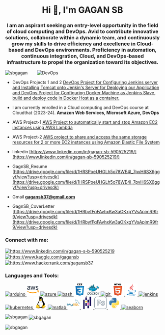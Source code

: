 <h1 align="center">Hi 👋, I'm GAGAN SB</h1>
<h3 align="center">I am an aspirant seeking an entry-level opportunity in the field of cloud computing and DevOps. Avid to contribute innovative solutions, collaborate within a dynamic team, and continuously grow my skills to drive efficiency and excellence in Cloud-based and DevOps environments. Proficiency in automation, continuous integration, Cloud, and DevOps-based infrastructure to propel the organization toward its objectives.</h3>

<img align="right" alt="DevOps" width="400" src="https://i.pinimg.com/originals/02/7f/a7/027fa79a2991027379584df37c2637de.gif">

<p align="left"> <img src="https://komarev.com/ghpvc/?username=sbgagan&label=Profile%20views&color=0e75b6&style=flat" alt="sbgagan" /> </p>

- DevOps Projects 1 and 2 [DevOps Project for Configuring Jenkins server and Installing Tomcat onto Jenkin's Server for Deploying our Application and DevOps Project for Configuring Docker Machine as Jenkins Slave, build and deploy code in Docker Host as a container.](https://drive.google.com/file/d/1HTMJ1DRX3OvPkeJF__1wVm5Kp-uVCqhV/view?usp=drivesdk)

- I am currently enrolled in a Cloud computing and DevOps course at Cloudthat (2023-24). **Amazon Web Services, Microsoft Azure, DevOps**

- AWS Project-1 [AWS Project to automatically start and stop Amazon EC2 instances using AWS Lambda](https://drive.google.com/file/d/1HiRcyBkcvI5XZOqivj_0woJsDIhTGDji/view?usp=drivesdk)

- AWS Project-2 [AWS project to share and access the same storage resources for 2 or more EC2 instances using Amazon Elastic File System](https://drive.google.com/file/d/1HZE7TWWKoMzgmERh2Bu65ItC3myKVn4t/view?usp=drivesdk)

- linkedin [https://www.linkedin.com/in/gagan-sb-590525219/](https://www.linkedin.com/in/gagan-sb-590525219/)

- GagnSB_Resume [https://drive.google.com/file/d/1HRSPoeUHGLh5o78WE4I_7pvH6SX6ggyf/view?usp=drivesdk](https://drive.google.com/file/d/1HRSPoeUHGLh5o78WE4I_7pvH6SX6ggyf/view?usp=drivesdk)

- Gmail **gagansb37@gmail.com**

- GagnSB_CoverLetter [https://drive.google.com/file/d/1HRbyfFqFAvhxKw3aOKxgYVsApimR9fr9/view?usp=drivesdk](https://drive.google.com/file/d/1HRbyfFqFAvhxKw3aOKxgYVsApimR9fr9/view?usp=drivesdk)

<h3 align="left">Connect with me:</h3>
<p align="left">
<a href="https://linkedin.com/in/https://www.linkedin.com/in/gagan-s-b-590525219" target="blank"><img align="center" src="https://raw.githubusercontent.com/rahuldkjain/github-profile-readme-generator/master/src/images/icons/Social/linked-in-alt.svg" alt="https://www.linkedin.com/in/gagan-s-b-590525219" height="30" width="40" /></a>
<a href="https://kaggle.com/https://www.kaggle.com/gagansb" target="blank"><img align="center" src="https://raw.githubusercontent.com/rahuldkjain/github-profile-readme-generator/master/src/images/icons/Social/kaggle.svg" alt="https://www.kaggle.com/gagansb" height="30" width="40" /></a>
<a href="https://www.hackerrank.com/https://www.hackerrank.com/gagansb37" target="blank"><img align="center" src="https://raw.githubusercontent.com/rahuldkjain/github-profile-readme-generator/master/src/images/icons/Social/hackerrank.svg" alt="https://www.hackerrank.com/gagansb37" height="30" width="40" /></a>
</p>

<h3 align="left">Languages and Tools:</h3>
<p align="left"> <a href="https://www.arduino.cc/" target="_blank" rel="noreferrer"> <img src="https://cdn.worldvectorlogo.com/logos/arduino-1.svg" alt="arduino" width="40" height="40"/> </a> <a href="https://aws.amazon.com" target="_blank" rel="noreferrer"> <img src="https://raw.githubusercontent.com/devicons/devicon/master/icons/amazonwebservices/amazonwebservices-original-wordmark.svg" alt="aws" width="40" height="40"/> </a> <a href="https://azure.microsoft.com/en-in/" target="_blank" rel="noreferrer"> <img src="https://www.vectorlogo.zone/logos/microsoft_azure/microsoft_azure-icon.svg" alt="azure" width="40" height="40"/> </a> <a href="https://www.gnu.org/software/bash/" target="_blank" rel="noreferrer"> <img src="https://www.vectorlogo.zone/logos/gnu_bash/gnu_bash-icon.svg" alt="bash" width="40" height="40"/> </a> <a href="https://www.w3schools.com/css/" target="_blank" rel="noreferrer"> <img src="https://raw.githubusercontent.com/devicons/devicon/master/icons/css3/css3-original-wordmark.svg" alt="css3" width="40" height="40"/> </a> <a href="https://www.docker.com/" target="_blank" rel="noreferrer"> <img src="https://raw.githubusercontent.com/devicons/devicon/master/icons/docker/docker-original-wordmark.svg" alt="docker" width="40" height="40"/> </a> <a href="https://git-scm.com/" target="_blank" rel="noreferrer"> <img src="https://www.vectorlogo.zone/logos/git-scm/git-scm-icon.svg" alt="git" width="40" height="40"/> </a> <a href="https://www.w3.org/html/" target="_blank" rel="noreferrer"> <img src="https://raw.githubusercontent.com/devicons/devicon/master/icons/html5/html5-original-wordmark.svg" alt="html5" width="40" height="40"/> </a> <a href="https://www.java.com" target="_blank" rel="noreferrer"> <img src="https://raw.githubusercontent.com/devicons/devicon/master/icons/java/java-original.svg" alt="java" width="40" height="40"/> </a> <a href="https://www.jenkins.io" target="_blank" rel="noreferrer"> <img src="https://www.vectorlogo.zone/logos/jenkins/jenkins-icon.svg" alt="jenkins" width="40" height="40"/> </a> <a href="https://kubernetes.io" target="_blank" rel="noreferrer"> <img src="https://www.vectorlogo.zone/logos/kubernetes/kubernetes-icon.svg" alt="kubernetes" width="40" height="40"/> </a> <a href="https://www.linux.org/" target="_blank" rel="noreferrer"> <img src="https://raw.githubusercontent.com/devicons/devicon/master/icons/linux/linux-original.svg" alt="linux" width="40" height="40"/> </a> <a href="https://www.mathworks.com/" target="_blank" rel="noreferrer"> <img src="https://upload.wikimedia.org/wikipedia/commons/2/21/Matlab_Logo.png" alt="matlab" width="40" height="40"/> </a> <a href="https://www.mysql.com/" target="_blank" rel="noreferrer"> <img src="https://raw.githubusercontent.com/devicons/devicon/master/icons/mysql/mysql-original-wordmark.svg" alt="mysql" width="40" height="40"/> </a> <a href="https://pandas.pydata.org/" target="_blank" rel="noreferrer"> <img src="https://raw.githubusercontent.com/devicons/devicon/2ae2a900d2f041da66e950e4d48052658d850630/icons/pandas/pandas-original.svg" alt="pandas" width="40" height="40"/> </a> <a href="https://www.photoshop.com/en" target="_blank" rel="noreferrer"> <img src="https://raw.githubusercontent.com/devicons/devicon/master/icons/photoshop/photoshop-line.svg" alt="photoshop" width="40" height="40"/> </a> <a href="https://www.python.org" target="_blank" rel="noreferrer"> <img src="https://raw.githubusercontent.com/devicons/devicon/master/icons/python/python-original.svg" alt="python" width="40" height="40"/> </a> <a href="https://seaborn.pydata.org/" target="_blank" rel="noreferrer"> <img src="https://seaborn.pydata.org/_images/logo-mark-lightbg.svg" alt="seaborn" width="40" height="40"/> </a> </p>

<p><img align="left" src="https://github-readme-stats.vercel.app/api/top-langs?username=sbgagan&show_icons=true&locale=en&layout=compact" alt="sbgagan" /></p>

<p>&nbsp;<img align="center" src="https://github-readme-stats.vercel.app/api?username=sbgagan&show_icons=true&locale=en" alt="sbgagan" /></p>

<p><img align="center" src="https://github-readme-streak-stats.herokuapp.com/?user=sbgagan&" alt="sbgagan" /></p>


